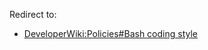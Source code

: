 Redirect to:

*   [DeveloperWiki:Policies#Bash coding style](/index.php?title=DeveloperWiki:Policies&action=edit&redlink=1 "DeveloperWiki:Policies (page does not exist)")